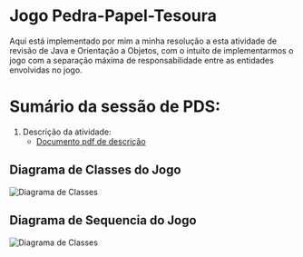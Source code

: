 # Jogo Pedra-Papel-Tesoura

Aqui está implementado por mim a minha resolução a esta atividade de revisão de Java e Orientação a Objetos, com o intuíto de implementarmos o jogo com a separação máxima de responsabilidade entre as entidades envolvidas no jogo.

# Sumário da sessão de PDS:

1. Descrição da atividade:
   * [Documento pdf de descrição](https://github.com/ericrodriguesfer/Academico/tree/master/PDS/pedra-papel-tesoura/descricao-trabalho/descriacao-trabalho.pdf)

## Diagrama de Classes do Jogo

![Diagrama de Classes](https://github.com/ericrodriguesfer/Academico/tree/master/PDS/pedra-papel-tesoura/diagramas/Class.png)

## Diagrama de Sequencia do Jogo

![Diagrama de Classes](https://github.com/ericrodriguesfer/Academico/tree/master/PDS/pedra-papel-tesoura/diagramas/Sequence.png)